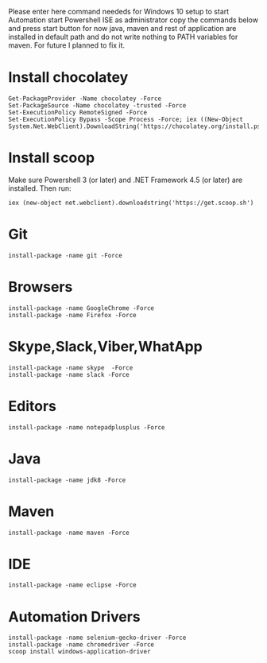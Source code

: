 Please enter here command neededs for Windows 10 setup to start Automation
start Powershell ISE as administrator copy the commands below and press start button for now java, maven and rest of application are installed in default path and do not write nothing to PATH variables for maven. For future I planned to fix it.

# Install chocolatey
```
Get-PackageProvider -Name chocolatey -Force
Set-PackageSource -Name chocolatey -trusted -Force
Set-ExecutionPolicy RemoteSigned -Force
Set-ExecutionPolicy Bypass -Scope Process -Force; iex ((New-Object System.Net.WebClient).DownloadString('https://chocolatey.org/install.ps1'))
```

# Install scoop
Make sure Powershell 3 (or later) and .NET Framework 4.5 (or later) are installed. Then run:
```
iex (new-object net.webclient).downloadstring('https://get.scoop.sh')
```


# Git
```
install-package -name git -Force
```


# Browsers
```
install-package -name GoogleChrome -Force
install-package -name Firefox -Force
```

# Skype,Slack,Viber,WhatApp
```
install-package -name skype  -Force
install-package -name slack -Force
```

# Editors
```
install-package -name notepadplusplus -Force
```

# Java
```
install-package -name jdk8 -Force
```


# Maven
```
install-package -name maven -Force
```


# IDE
```
install-package -name eclipse -Force
```



# Automation Drivers
```
install-package -name selenium-gecko-driver -Force
install-package -name chromedriver -Force
scoop install windows-application-driver
```

